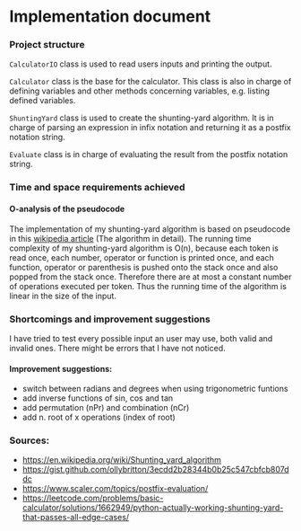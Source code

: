 # Implementation document

### Project structure
`CalculatorIO` class is used to read users inputs and printing the output.

`Calculator` class is the base for the calculator. This class is also in charge of defining variables and other methods concerning variables, e.g. listing defined variables.

`ShuntingYard` class is used to create the shunting-yard algorithm. 
It is in charge of parsing an expression in infix notation and returning it as a postfix notation string.

`Evaluate` class is in charge of evaluating the result from the postfix notation string.

### Time and space requirements achieved 
#### O-analysis of the pseudocode

The implementation of my shunting-yard algorithm is based on pseudocode in this [wikipedia article](https://en.wikipedia.org/wiki/Shunting_yard_algorithm) (The algorithm in detail). The running time complexity of my shunting-yard algorithm is O(n), because each token is read once, each number, operator or function is printed once, and each function, operator or parenthesis is pushed onto the stack once and also popped from the stack once. Therefore there are at most a constant number of operations executed per token. Thus the running time of the algorithm is linear in the size of the input.

### Shortcomings and improvement suggestions

I have tried to test every possible input an user may use, both valid and invalid ones. There might be errors that I have not noticed.

#### Improvement suggestions:
- switch between radians and degrees when using trigonometric funtions
- add inverse functions of sin, cos and tan
- add permutation (nPr) and combination (nCr)
- add n. root of x operations (index of root)

### Sources:
- https://en.wikipedia.org/wiki/Shunting_yard_algorithm
- https://gist.github.com/ollybritton/3ecdd2b28344b0b25c547cbfcb807ddc
- https://www.scaler.com/topics/postfix-evaluation/
- https://leetcode.com/problems/basic-calculator/solutions/1662949/python-actually-working-shunting-yard-that-passes-all-edge-cases/

